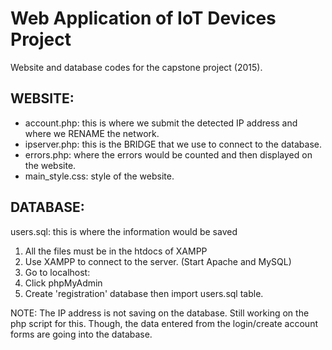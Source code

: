 # Web Application of IoT Devices Project
Website and database codes for the capstone project (2015).

## WEBSITE: 
- account.php: this is where we submit the detected IP address and where we RENAME the network. 
- ipserver.php: this is the BRIDGE that we use to connect to the database. 
- errors.php: where the errors would be counted and then displayed on the website.
- main_style.css: style of the website.

## DATABASE: 
users.sql: this is where the information would be saved

1. All the files must be in the htdocs of XAMPP
2. Use XAMPP to connect to the server. (Start Apache and MySQL)
3. Go to localhost:
4. Click phpMyAdmin
5. Create 'registration' database then import users.sql table.

NOTE: The IP address is not saving on the database. Still working on the php script for this.
Though, the data entered from the login/create account forms are going into the database.
